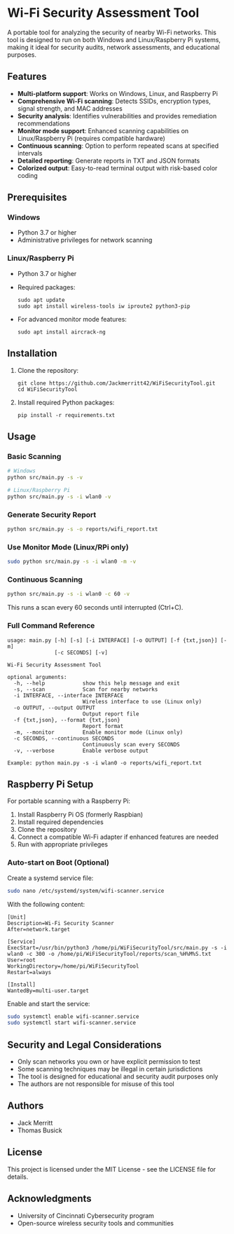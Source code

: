 # Wi-Fi Security Assessment Tool

A portable tool for analyzing the security of nearby Wi-Fi networks. This tool is designed to run on both Windows and Linux/Raspberry Pi systems, making it ideal for security audits, network assessments, and educational purposes.

## Features

- **Multi-platform support**: Works on Windows, Linux, and Raspberry Pi
- **Comprehensive Wi-Fi scanning**: Detects SSIDs, encryption types, signal strength, and MAC addresses
- **Security analysis**: Identifies vulnerabilities and provides remediation recommendations
- **Monitor mode support**: Enhanced scanning capabilities on Linux/Raspberry Pi (requires compatible hardware)
- **Continuous scanning**: Option to perform repeated scans at specified intervals
- **Detailed reporting**: Generate reports in TXT and JSON formats
- **Colorized output**: Easy-to-read terminal output with risk-based color coding

## Prerequisites

### Windows
- Python 3.7 or higher
- Administrative privileges for network scanning

### Linux/Raspberry Pi
- Python 3.7 or higher
- Required packages:
  ```
  sudo apt update
  sudo apt install wireless-tools iw iproute2 python3-pip
  ```

- For advanced monitor mode features:
  ```
  sudo apt install aircrack-ng
  ```

## Installation

1. Clone the repository:
   ```
   git clone https://github.com/Jackmerritt42/WiFiSecurityTool.git
   cd WiFiSecurityTool
   ```

2. Install required Python packages:
   ```
   pip install -r requirements.txt
   ```

## Usage

### Basic Scanning

```bash
# Windows
python src/main.py -s -v

# Linux/Raspberry Pi
python src/main.py -s -i wlan0 -v
```

### Generate Security Report

```bash
python src/main.py -s -o reports/wifi_report.txt
```

### Use Monitor Mode (Linux/RPi only)

```bash
sudo python src/main.py -s -i wlan0 -m -v
```

### Continuous Scanning

```bash
python src/main.py -s -i wlan0 -c 60 -v
```
This runs a scan every 60 seconds until interrupted (Ctrl+C).

### Full Command Reference

```
usage: main.py [-h] [-s] [-i INTERFACE] [-o OUTPUT] [-f {txt,json}] [-m]
               [-c SECONDS] [-v]

Wi-Fi Security Assessment Tool

optional arguments:
  -h, --help            show this help message and exit
  -s, --scan            Scan for nearby networks
  -i INTERFACE, --interface INTERFACE
                        Wireless interface to use (Linux only)
  -o OUTPUT, --output OUTPUT
                        Output report file
  -f {txt,json}, --format {txt,json}
                        Report format
  -m, --monitor         Enable monitor mode (Linux only)
  -c SECONDS, --continuous SECONDS
                        Continuously scan every SECONDS
  -v, --verbose         Enable verbose output

Example: python main.py -s -i wlan0 -o reports/wifi_report.txt
```

## Raspberry Pi Setup

For portable scanning with a Raspberry Pi:

1. Install Raspberry Pi OS (formerly Raspbian)
2. Install required dependencies
3. Clone the repository
4. Connect a compatible Wi-Fi adapter if enhanced features are needed
5. Run with appropriate privileges

### Auto-start on Boot (Optional)

Create a systemd service file:

```bash
sudo nano /etc/systemd/system/wifi-scanner.service
```

With the following content:

```
[Unit]
Description=Wi-Fi Security Scanner
After=network.target

[Service]
ExecStart=/usr/bin/python3 /home/pi/WiFiSecurityTool/src/main.py -s -i wlan0 -c 300 -o /home/pi/WiFiSecurityTool/reports/scan_%H%M%S.txt
User=root
WorkingDirectory=/home/pi/WiFiSecurityTool
Restart=always

[Install]
WantedBy=multi-user.target
```

Enable and start the service:

```bash
sudo systemctl enable wifi-scanner.service
sudo systemctl start wifi-scanner.service
```

## Security and Legal Considerations

- Only scan networks you own or have explicit permission to test
- Some scanning techniques may be illegal in certain jurisdictions
- The tool is designed for educational and security audit purposes only
- The authors are not responsible for misuse of this tool

## Authors

- Jack Merritt
- Thomas Busick

## License

This project is licensed under the MIT License - see the LICENSE file for details.

## Acknowledgments

- University of Cincinnati Cybersecurity program
- Open-source wireless security tools and communities
